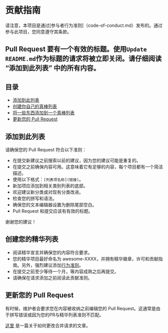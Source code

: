 # 贡献指南
请注意，本项目是通过[参与者行为准则]（code-of-conduct.md）发布的。通过参与此项目，您同意遵守其条款。

## Pull Request 要有一个有效的标题。使用`Update README.md`作为标题的请求将被立即关闭。请仔细阅读 “添加到此列表” 中的所有内容。

## 目录

- [添加到此列表](#添加到此列表)
- [创建你自己的真棒列表](#创建你自己的真棒列表)
- [将一些东西添加到一个真棒列表](#添加一些东西到一个真棒列表)
- [更新您的 Pull Request](#更新您的拉取请求)

## 添加到此列表

请确保您的 Pull Request 符合以下准则：

- 在提交新建议之前搜索以前的建议，因为您的建议可能是重复的。
- 在提交之前确保内容可用。这意味着它有足够的内容，每个项目都有一个简洁描述。
- 使用以下格式：`[列表项名称](链接)`。
- 新加项应添加到相关类别列表的底部。
- 欢迎建议新分类或对现有分类改进。
- 检查您的拼写和语法。
- 确保您的文本编辑器设置为删除尾部空白。
- Pull Request 和提交应该有有效的标题。

谢谢您的建议！

## 创建您的精华列表
- 阅读精华宣言并确保您的内容符合要求。
- 您的精华项目最好命名为 awesome-XXXX，并拥有精华徽章，许可和贡献指南。另外，强烈建议添加[行为准则](https://www.contributor-covenant.org/zh-cn/version/1/4/code-of-conduct)。 
- 在提交之前至少等待一个月，等内容成熟之后再提交。
- 请确保在请求添加之前阅读此贡献准则。

## 更新您的 Pull Request
有时候，维护者会要求您在内容被收纳之前编辑您的 Pull Request。这通常是由于拼写错误或因为您的PR与精华列表准则不匹配。

[这里](https://github.com/RichardLitt/knowledge/blob/master/github/amending-a-commit-guide.md) 是一篇关于如何更改合并请求的文章。

